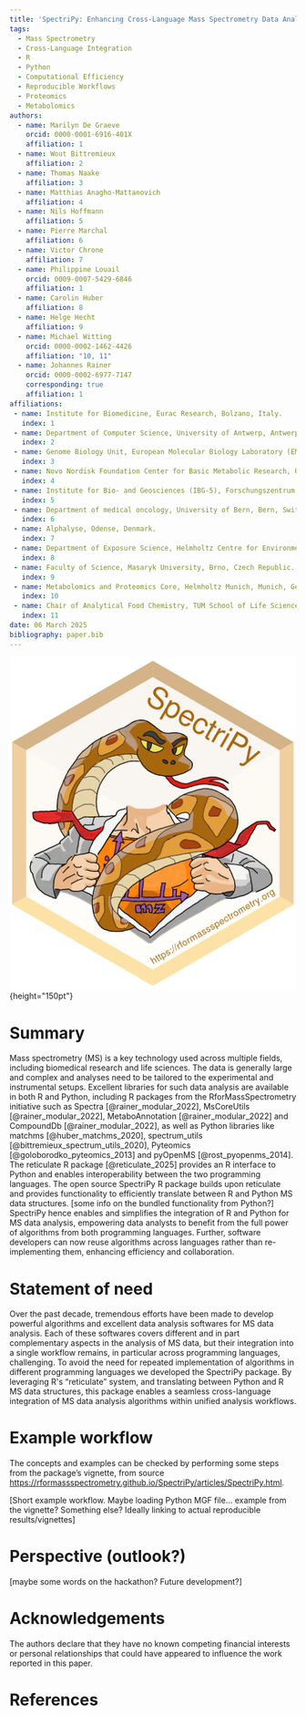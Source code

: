 ```yaml
---
title: 'SpectriPy: Enhancing Cross-Language Mass Spectrometry Data Analysis with R and Python'
tags:
  - Mass Spectrometry  
  - Cross-Language Integration
  - R
  - Python
  - Computational Efficiency
  - Reproducible Workflows
  - Proteomics
  - Metabolomics
authors:
  - name: Marilyn De Graeve
    orcid: 0000-0001-6916-401X
    affiliation: 1
  - name: Wout Bittremieux
    affiliation: 2
  - name: Thomas Naake
    affiliation: 3
  - name: Matthias Anagho-Mattanovich
    affiliation: 4
  - name: Nils Hoffmann
    affiliation: 5
  - name: Pierre Marchal
    affiliation: 6
  - name: Victor Chrone
    affiliation: 7
  - name: Philippine Louail
    orcid: 0009-0007-5429-6846    
    affiliation: 1
  - name: Carolin Huber
    affiliation: 8
  - name: Helge Hecht
    affiliation: 9
  - name: Michael Witting
    orcid: 0000-0002-1462-4426
    affiliation: "10, 11"
  - name: Johannes Rainer
    orcid: 0000-0002-6977-7147
    corresponding: true
    affiliation: 1
affiliations:
 - name: Institute for Biomedicine, Eurac Research, Bolzano, Italy.
   index: 1
 - name: Department of Computer Science, University of Antwerp, Antwerpen, Belgium.
   index: 2
 - name: Genome Biology Unit, European Molecular Biology Laboratory (EMBL), Heidelberg, Germany.
   index: 3
 - name: Novo Nordisk Foundation Center for Basic Metabolic Research, University of Copenhagen, Copenhagen, Denmark.
   index: 4
 - name: Institute for Bio- and Geosciences (IBG-5), Forschungszentrum Jülich GmbH, Jülich, Germany.
   index: 5
 - name: Department of medical oncology, University of Bern, Bern, Switzerland.
   index: 6
 - name: Alphalyse, Odense, Denmark.
   index: 7
 - name: Department of Exposure Science, Helmholtz Centre for Environmental Research - UFZ, Leipzig, Germany.
   index: 8
 - name: Faculty of Science, Masaryk University, Brno, Czech Republic.
   index: 9
 - name: Metabolomics and Proteomics Core, Helmholtz Munich, Munich, Germany.
   index: 10
 - name: Chair of Analytical Food Chemistry, TUM School of Life Sciences, Technical University of Munich, Munich, Germany.
   index: 11
date: 06 March 2025
bibliography: paper.bib
---
```


![SpectriPy_logo](logo.png){height="150pt"}

# Summary

Mass spectrometry (MS) is a key technology used across multiple fields, including biomedical research and life sciences. The data is generally large and complex and analyses need to be tailored to the experimental and instrumental setups. Excellent libraries for such data analysis are available in both R and Python, including R packages from the RforMassSpectrometry initiative such as Spectra [@rainer_modular_2022], MsCoreUtils [@rainer_modular_2022], MetaboAnnotation [@rainer_modular_2022] and CompoundDb [@rainer_modular_2022], as well as Python libraries like matchms [@huber_matchms_2020], spectrum_utils [@bittremieux_spectrum_utils_2020], Pyteomics [@goloborodko_pyteomics_2013] and pyOpenMS [@rost_pyopenms_2014]. The reticulate R package [@reticulate_2025] provides an R interface to Python and enables interoperability between the two programming languages. The open source SpectriPy R package builds upon reticulate and provides functionality to efficiently translate between R and Python MS data structures. [some info on the bundled functionality from Python?] SpectriPy hence enables and simplifies the integration of R and Python for MS data analysis, empowering data analysts to benefit from the full power of algorithms from both programming languages. Further, software developers can now reuse algorithms across languages rather than re-implementing them, enhancing efficiency and collaboration.

# Statement of need

Over the past decade, tremendous efforts have been made to develop powerful algorithms and excellent data analysis softwares for MS data analysis. Each of these softwares covers different and in part complementary aspects in the analysis of MS data, but their integration into a single workflow remains, in particular across programming languages, challenging. To avoid the need for repeated implementation of algorithms in different programming languages we developed the SpectriPy package. By leveraging R's “reticulate” system, and translating between Python and R MS data structures, this package enables a seamless cross-language integration of MS data analysis algorithms within unified analysis workflows.

# Example workflow

The concepts and examples can be checked by performing some steps from the package’s vignette, from source https://rformassspectrometry.github.io/SpectriPy/articles/SpectriPy.html.

[Short example workflow. Maybe loading Python MGF file… example from the vignette? Something else? Ideally linking to actual reproducible results/vignettes]

# Perspective (outlook?)

[maybe some words on the hackathon? Future development?]

# Acknowledgements

The authors declare that they have no known competing financial interests or personal relationships that could have appeared to influence the work reported in this paper.

# References

